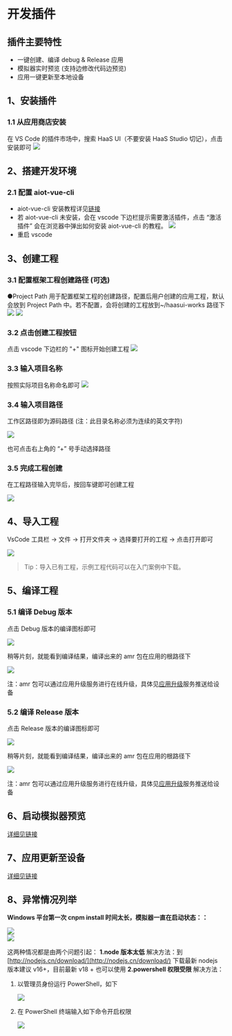 # 开发插件

 

## 插件主要特性 

- 一键创建、编译 debug & Release 应用 
- 模拟器实时预览 (支持边修改代码边预览) 
- 应用一键更新至本地设备 

## 1、安装插件 

### 1.1 从应用商店安装 

在 VS Code 的插件市场中，搜索 HaaS UI（不要安装 HaaS Studio 切记），点击安装即可 
![](../_images/vscode_应用商店.png) 

## 2、搭建开发环境 

### 2.1 配置 aiot-vue-cli 

- aiot-vue-cli 安装教程详见[链接](quick/env) 
- 若 aiot-vue-cli 未安装，会在 vscode 下边栏提示需要激活插件，点击 “激活插件” 会在浏览器中弹出如何安装 aiot-vue-cli 的教程。 ![](../_images/vscode_aiotcli_conf.png) 
- 重启 vscode 

## 3、创建工程 

### 3.1 配置框架工程创建路径 (可选) 

●Project Path 用于配置框架工程的创建路径，配置后用户创建的应用工程，默认会放到 Project Path 中。若不配置，会将创建的工程放到~/haasui-works 路径下 ![](../_images/vscode_haasui_conf.png) ![](../_images/vscode_haasui_conf2.png)

###  3.2 点击创建工程按钮 

点击 vscode 下边栏的 "+" 图标开始创建工程 ![](../_images/vscode_conf_proj_create.png) 

### 3.3 输入项目名称 

按照实际项目名称命名即可 
![](../_images/vscode_pro_name.png) 

### 3.4 输入项目路径 

工作区路径即为源码路径 (注：此目录名称必须为连续的英文字符) 

![](../_images/vscode_proj_path.png)

也可点击右上角的 “+” 号手动选择路径 

### 3.5 完成工程创建 

在工程路径输入完毕后，按回车键即可创建工程  

![](../_images/vscode_pro_create_finish.png)

## 4、导入工程 

VsCode 工具栏 -> 文件 -> 打开文件夹 -> 选择要打开的工程 -> 点击打开即可 

![](../_images/vscode_pro_import.png)

> Tip：导入已有工程，示例工程代码可以在入门案例中下载。 

## 5、编译工程 

### 5.1 编译 Debug 版本 

点击 Debug 版本的编译图标即可  

![](../_images/vscode_debug.png)

稍等片刻，就能看到编译结果，编译出来的 amr 包在应用的根路径下 

![](../_images/vscode_debug_path.png)

注：amr 包可以通过应用升级服务进行在线升级，具体见[应用升级](system_env_compile/update)服务推送给设备 

### 5.2 编译 Release 版本 

点击 Release 版本的编译图标即可 

![](../_images/vscode_release.png)

稍等片刻，就能看到编译结果，编译出来的 amr 包在应用的根路径下 

![](../_images/vscode_release_path.png)

注：amr 包可以通过应用升级服务进行在线升级，具体见[应用升级](system_env_compile/update)服务推送给设备 

## 6、启动模拟器预览 

[详细见链接](app/simulator/intro) 

## 7、应用更新至设备 

[详细见链接](system_env_compile/update) 

## 8、异常情况列举 

**Windows 平台第一次 cnpm install 时间太长，模拟器一直在启动状态：：** 

  ![](../_images/vscode_cnpm_install.png)	
  ![](../_images/vscode_cnpm_running.png)

这两种情况都是由两个问题引起： 
**1.node 版本太低** 
解决方法：到 [http://nodejs.cn/download/](http://nodejs.cn/download/) 下载最新 nodejs 版本建议 v16+，目前最新 v18 + 也可以使用 
**2.powershell 权限受限** 
解决方法： 

1. 以管理员身份运行 PowerShell，如下 

   ![](../_images/powershell.png)

2. 在 PowerShell 终端输入如下命令开启权限 

   ![](../_images/powershell2.png)